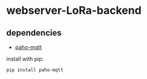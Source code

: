 # webserver-LoRa-backend

## dependencies

- [paho-mqtt](https://pypi.org/project/paho-mqtt/)

install with pip:

`pip install paho-mqtt`